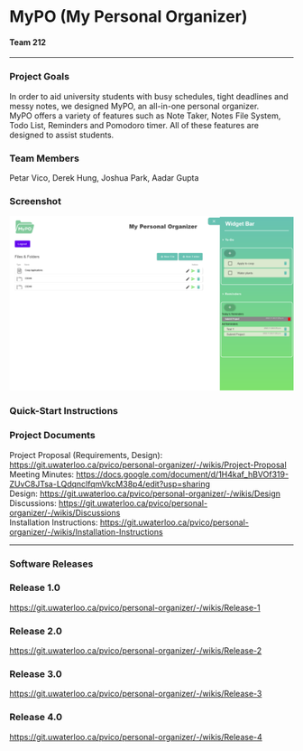 # MyPO (My Personal Organizer)
#### Team 212

---


### Project Goals
In order to aid university students with busy schedules, tight deadlines and messy notes, we designed MyPO, an all-in-one personal organizer.\
MyPO offers a variety of features such as Note Taker, Notes File System, Todo List, Reminders and Pomodoro timer. All of these features are designed to assist students.


### Team Members
Petar Vico, Derek Hung, Joshua Park, Aadar Gupta


### Screenshot
![img.png](img.png)

### Quick-Start Instructions

### Project Documents

Project Proposal (Requirements, Design): https://git.uwaterloo.ca/pvico/personal-organizer/-/wikis/Project-Proposal \
Meeting Minutes: https://docs.google.com/document/d/1H4kaf_hBVOf319-ZUvC8JTsa-LQdqnclfqmVkcM38p4/edit?usp=sharing \
Design: https://git.uwaterloo.ca/pvico/personal-organizer/-/wikis/Design \
Discussions: https://git.uwaterloo.ca/pvico/personal-organizer/-/wikis/Discussions \
Installation Instructions: https://git.uwaterloo.ca/pvico/personal-organizer/-/wikis/Installation-Instructions

---

### Software Releases

### Release 1.0
https://git.uwaterloo.ca/pvico/personal-organizer/-/wikis/Release-1

### Release 2.0
https://git.uwaterloo.ca/pvico/personal-organizer/-/wikis/Release-2

### Release 3.0
https://git.uwaterloo.ca/pvico/personal-organizer/-/wikis/Release-3

### Release 4.0
https://git.uwaterloo.ca/pvico/personal-organizer/-/wikis/Release-4

